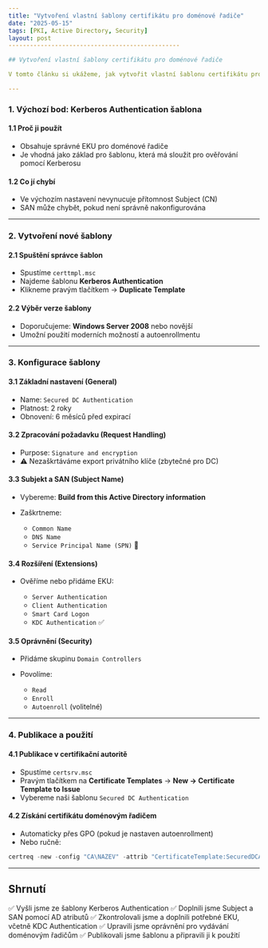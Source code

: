 ```yaml
---
title: "Vytvoření vlastní šablony certifikátu pro doménové řadiče"
date: "2025-05-15"
tags: [PKI, Active Directory, Security]
layout: post
------------------------------------------------

## Vytvoření vlastní šablony certifikátu pro doménové řadiče

V tomto článku si ukážeme, jak vytvořit vlastní šablonu certifikátu pro doménové řadiče v prostředí Active Directory. Cílem je zajistit, aby vydané certifikáty obsahovaly požadované EKU (včetně KDC Authentication) a odpovídající informace v Subject a SAN, což je často požadováno v rámci bezpečnostních auditů a penetračních testů.

---
```


### 1. Výchozí bod: Kerberos Authentication šablona

#### 1.1 Proč ji použít

* Obsahuje správné EKU pro doménové řadiče
* Je vhodná jako základ pro šablonu, která má sloužit pro ověřování pomocí Kerberosu

#### 1.2 Co jí chybí

* Ve výchozím nastavení nevynucuje přítomnost Subject (CN)
* SAN může chybět, pokud není správně nakonfigurována

---

### 2. Vytvoření nové šablony

#### 2.1 Spuštění správce šablon

* Spustíme `certtmpl.msc`
* Najdeme šablonu **Kerberos Authentication**
* Klikneme pravým tlačítkem → **Duplicate Template**

#### 2.2 Výběr verze šablony

* Doporučujeme: **Windows Server 2008** nebo novější
* Umožní použití moderních možností a autoenrollmentu

---

### 3. Konfigurace šablony

#### 3.1 Základní nastavení (General)

* Name: `Secured DC Authentication`
* Platnost: 2 roky
* Obnovení: 6 měsíců před expirací

#### 3.2 Zpracování požadavku (Request Handling)

* Purpose: `Signature and encryption`
* ⚠ Nezaškrtáváme export privátního klíče (zbytečné pro DC)

#### 3.3 Subjekt a SAN (Subject Name)

* Vybereme: **Build from this Active Directory information**
* Zaškrtneme:

    * `Common Name`
    * `DNS Name`
    * `Service Principal Name (SPN)` 📌

#### 3.4 Rozšíření (Extensions)

* Ověříme nebo přidáme EKU:

    * `Server Authentication`
    * `Client Authentication`
    * `Smart Card Logon`
    * `KDC Authentication` ✅

#### 3.5 Oprávnění (Security)

* Přidáme skupinu `Domain Controllers`
* Povolíme:

    * `Read`
    * `Enroll`
    * `Autoenroll` (volitelné)

---

### 4. Publikace a použití

#### 4.1 Publikace v certifikační autoritě

* Spustíme `certsrv.msc`
* Pravým tlačítkem na **Certificate Templates** → **New → Certificate Template to Issue**
* Vybereme naši šablonu `Secured DC Authentication`

#### 4.2 Získání certifikátu doménovým řadičem

* Automaticky přes GPO (pokud je nastaven autoenrollment)
* Nebo ručně:

```powershell
certreq -new -config "CA\NAZEV" -attrib "CertificateTemplate:SecuredDCAuthentication" request.inf
```

---

## Shrnutí

✅ Vyšli jsme ze šablony Kerberos Authentication
✅ Doplnili jsme Subject a SAN pomocí AD atributů
✅ Zkontrolovali jsme a doplnili potřebné EKU, včetně KDC Authentication
✅ Upravili jsme oprávnění pro vydávání doménovým řadičům
✅ Publikovali jsme šablonu a připravili ji k použití
